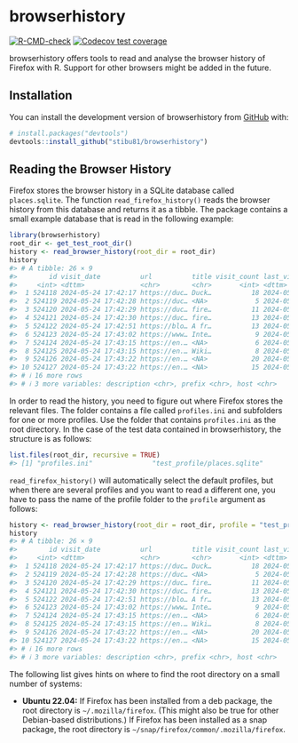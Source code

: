 
<!-- README.md is generated from README.Rmd. Please edit that file -->

# browserhistory

<!-- badges: start -->

[![R-CMD-check](https://github.com/stibu81/browserhistory/actions/workflows/R-CMD-check.yaml/badge.svg)](https://github.com/stibu81/browserhistory/actions/workflows/R-CMD-check.yaml)
[![Codecov test
coverage](https://codecov.io/gh/stibu81/browserhistory/branch/main/graph/badge.svg)](https://app.codecov.io/gh/stibu81/browserhistory?branch=main)
<!-- badges: end -->

browserhistory offers tools to read and analyse the browser history of
Firefox with R. Support for other browsers might be added in the future.

## Installation

You can install the development version of browserhistory from
[GitHub](https://github.com/) with:

``` r
# install.packages("devtools")
devtools::install_github("stibu81/browserhistory")
```

## Reading the Browser History

Firefox stores the browser history in a SQLite database called
`places.sqlite`. The function `read_firefox_history()` reads the browser
history from this database and returns it as a tibble. The package
contains a small example database that is read in the following example:

``` r
library(browserhistory)
root_dir <- get_test_root_dir()
history <- read_browser_history(root_dir = root_dir)
history
#> # A tibble: 26 × 9
#>        id visit_date          url          title visit_count last_visit_date    
#>     <int> <dttm>              <chr>        <chr>       <int> <dttm>             
#>  1 524118 2024-05-24 17:42:17 https://duc… Duck…          18 2024-05-24 17:42:17
#>  2 524119 2024-05-24 17:42:28 https://duc… <NA>            5 2024-05-24 17:42:28
#>  3 524120 2024-05-24 17:42:29 https://duc… fire…          11 2024-05-24 17:42:29
#>  4 524121 2024-05-24 17:42:30 https://duc… fire…          13 2024-05-24 17:42:30
#>  5 524122 2024-05-24 17:42:51 https://blo… A fr…          13 2024-05-24 17:42:51
#>  6 524123 2024-05-24 17:43:02 https://www… Inte…           9 2024-05-24 17:43:02
#>  7 524124 2024-05-24 17:43:15 https://en.… <NA>            6 2024-05-24 17:43:15
#>  8 524125 2024-05-24 17:43:15 https://en.… Wiki…           8 2024-05-24 17:43:15
#>  9 524126 2024-05-24 17:43:22 https://en.… <NA>           20 2024-05-24 17:43:22
#> 10 524127 2024-05-24 17:43:22 https://en.… <NA>           15 2024-05-24 17:43:22
#> # ℹ 16 more rows
#> # ℹ 3 more variables: description <chr>, prefix <chr>, host <chr>
```

In order to read the history, you need to figure out where Firefox
stores the relevant files. The folder contains a file called
`profiles.ini` and subfolders for one or more profiles. Use the folder
that contains `profiles.ini` as the root directory. In the case of the
test data contained in browserhistory, the structure is as follows:

``` r
list.files(root_dir, recursive = TRUE)
#> [1] "profiles.ini"               "test_profile/places.sqlite"
```

`read_firefox_history()` will automatically select the default profiles,
but when there are several profiles and you want to read a different
one, you have to pass the name of the profile folder to the `profile`
argument as follows:

``` r
history <- read_browser_history(root_dir = root_dir, profile = "test_profile")
history
#> # A tibble: 26 × 9
#>        id visit_date          url          title visit_count last_visit_date    
#>     <int> <dttm>              <chr>        <chr>       <int> <dttm>             
#>  1 524118 2024-05-24 17:42:17 https://duc… Duck…          18 2024-05-24 17:42:17
#>  2 524119 2024-05-24 17:42:28 https://duc… <NA>            5 2024-05-24 17:42:28
#>  3 524120 2024-05-24 17:42:29 https://duc… fire…          11 2024-05-24 17:42:29
#>  4 524121 2024-05-24 17:42:30 https://duc… fire…          13 2024-05-24 17:42:30
#>  5 524122 2024-05-24 17:42:51 https://blo… A fr…          13 2024-05-24 17:42:51
#>  6 524123 2024-05-24 17:43:02 https://www… Inte…           9 2024-05-24 17:43:02
#>  7 524124 2024-05-24 17:43:15 https://en.… <NA>            6 2024-05-24 17:43:15
#>  8 524125 2024-05-24 17:43:15 https://en.… Wiki…           8 2024-05-24 17:43:15
#>  9 524126 2024-05-24 17:43:22 https://en.… <NA>           20 2024-05-24 17:43:22
#> 10 524127 2024-05-24 17:43:22 https://en.… <NA>           15 2024-05-24 17:43:22
#> # ℹ 16 more rows
#> # ℹ 3 more variables: description <chr>, prefix <chr>, host <chr>
```

The following list gives hints on where to find the root directory on a
small number of systems:

- **Ubuntu 22.04:** If Firefox has been installed from a deb package,
  the root directory is `⁠~/.mozilla/firefox`. (This might also be true
  for other Debian-based distributions.) If Firefox has been installed
  as a snap package, the root directory is
  `⁠~/snap/firefox/common/.mozilla/firefox`⁠.
